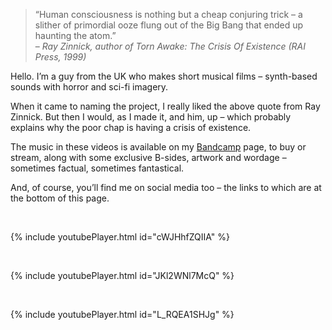 >“Human consciousness is nothing but a cheap conjuring trick – a slither of primordial ooze flung out of the Big Bang that ended up haunting the atom.”<br />
>– _Ray Zinnick, author of Torn Awake: The Crisis Of Existence (RAI Press, 1999)_

Hello. I’m a guy from the UK who makes short musical films – synth-based sounds with horror and sci-fi imagery.

When it came to naming the project, I really liked the above quote from Ray Zinnick. But then I would, as I made it, and him, up – which probably explains why the poor chap is having a crisis of existence.

The music in these videos is available on my [Bandcamp](https://hauntingtheatom.bandcamp.com/) page, to buy or stream, along with some exclusive B-sides, artwork and wordage – sometimes factual, sometimes fantastical.

And, of course, you’ll find me on social media too – the links to which are at the bottom of this page.

<br />

{% include youtubePlayer.html id="cWJHhfZQIIA" %}
  
<br />

{% include youtubePlayer.html id="JKl2WNl7McQ" %}

<br />

{% include youtubePlayer.html id="L_RQEA1SHJg" %}

<br />

